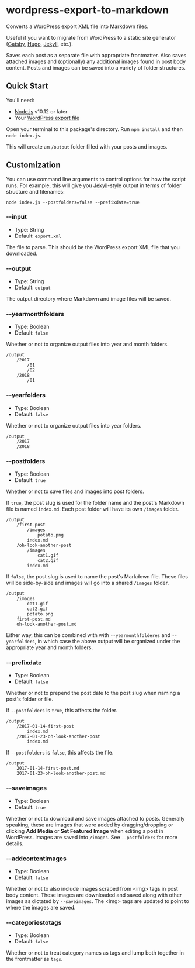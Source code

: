 # wordpress-export-to-markdown

Converts a WordPress export XML file into Markdown files.

Useful if you want to migrate from WordPress to a static site generator ([Gatsby](https://www.gatsbyjs.org/), [Hugo](https://gohugo.io/), [Jekyll](https://jekyllrb.com/), etc.).

Saves each post as a separate file with appropriate frontmatter. Also saves attached images and (optionally) any additional images found in post body content. Posts and images can be saved into a variety of folder structures.

## Quick Start

You'll need:
- [Node.js](https://nodejs.org/) v10.12 or later
- Your [WordPress export file](https://codex.wordpress.org/Tools_Export_Screen)

Open your terminal to this package's directory. Run `npm install` and then `node index.js`.

This will create an `/output` folder filled with your posts and images.

## Customization

You can use command line arguments to control options for how the script runs. For example, this will give you [Jekyll](https://jekyllrb.com/)-style output in terms of folder structure and filenames:

```
node index.js --postfolders=false --prefixdate=true
```

### --input

- Type: String
- Default: `export.xml`

The file to parse. This should be the WordPress export XML file that you downloaded.

### --output

- Type: String
- Default: `output`

The output directory where Markdown and image files will be saved.

### --yearmonthfolders

- Type: Boolean
- Default: `false`

Whether or not to organize output files into year and month folders.

    /output
        /2017
            /01
            /02
        /2018
            /01

### --yearfolders

- Type: Boolean
- Default: `false`

Whether or not to organize output files into year folders.

    /output
        /2017
        /2018

### --postfolders

- Type: Boolean
- Default: `true`

Whether or not to save files and images into post folders.

If `true`, the post slug is used for the folder name and the post's Markdown file is named `index.md`. Each post folder will have its own `/images` folder.

    /output
        /first-post
            /images
                potato.png
            index.md
        /oh-look-another-post
            /images
                cat1.gif
                cat2.gif
            index.md

If `false`, the post slug is used to name the post's Markdown file. These files will be side-by-side and images will go into a shared `/images` folder.

    /output
        /images
            cat1.gif
            cat2.gif
            potato.png
        first-post.md
        oh-look-another-post.md

Either way, this can be combined with with `--yearmonthfolderes` and `--yearfolders`, in which case the above output will be organized under the appropriate year and month folders.

### --prefixdate

- Type: Boolean
- Default: `false`

Whether or not to prepend the post date to the post slug when naming a post's folder or file.

If `--postfolders` is `true`, this affects the folder.

    /output
        /2017-01-14-first-post
            index.md
        /2017-01-23-oh-look-another-post
            index.md

If `--postfolders` is `false`, this affects the file.

    /output
        2017-01-14-first-post.md
        2017-01-23-oh-look-another-post.md

### --saveimages

- Type: Boolean
- Default: `true`

Whether or not to download and save images attached to posts. Generally speaking, these are images that were added by dragging/dropping or clicking **Add Media** or **Set Featured Image** when editing a post in WordPress. Images are saved into `/images`. See `--postfolders` for more details.

### --addcontentimages

- Type: Boolean
- Default: `false`

Whether or not to also include images scraped from &lt;img&gt; tags in post body content. These images are downloaded and saved along with other images as dictated by `--saveimages`. The &lt;img&gt; tags are updated to point to where the images are saved.

### --categoriestotags

- Type: Boolean
- Default: `false`

Whether or not to treat category names as tags and lump both together in the frontmatter as `tags`.
